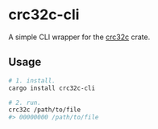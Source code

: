 # crc32c-cli

A simple CLI wrapper for the [crc32c](https://crates.io/crates/crc32c) crate.

## Usage

```bash
# 1. install.
cargo install crc32c-cli

# 2. run.
crc32c /path/to/file
#> 00000000 /path/to/file
```

